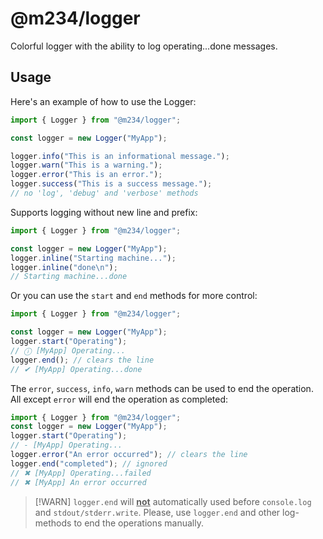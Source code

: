# @m234/logger

Colorful logger with the ability to log operating...done messages.

## Usage

Here's an example of how to use the Logger:

```ts
import { Logger } from "@m234/logger";

const logger = new Logger("MyApp");

logger.info("This is an informational message.");
logger.warn("This is a warning.");
logger.error("This is an error.");
logger.success("This is a success message.");
// no 'log', 'debug' and 'verbose' methods
```

Supports logging without new line and prefix:

```ts
import { Logger } from "@m234/logger";

const logger = new Logger("MyApp");
logger.inline("Starting machine...");
logger.inline("done\n");
// Starting machine...done
```

Or you can use the `start` and `end` methods for more control:

```ts
import { Logger } from "@m234/logger";

const logger = new Logger("MyApp");
logger.start("Operating");
// ⓘ [MyApp] Operating...
logger.end(); // clears the line
// ✔ [MyApp] Operating...done
```

The `error`, `success`, `info`, `warn` methods can be used to end the operation. All except `error` will end the operation as completed:

```ts
import { Logger } from "@m234/logger";
const logger = new Logger("MyApp");
logger.start("Operating");
// - [MyApp] Operating...
logger.error("An error occurred"); // clears the line
logger.end("completed"); // ignored
// ✖ [MyApp] Operating...failed
// ✖ [MyApp] An error occurred
```

> [!WARN]
> `logger.end` will <u>**not**</u> automatically used
> before `console.log` and `stdout/stderr.write`.
> Please, use `logger.end` and other log-methods to end the operations manually.
